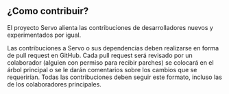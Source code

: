 ##  ¿Como contribuir?

El proyecto Servo alienta las contribuciones de desarrolladores nuevos y experimentados por igual.

Las contribuciones a Servo o sus dependencias deben realizarse en forma de pull request en GitHub. Cada pull request será revisado por un colaborador (alguien con permiso para recibir parches) se colocará en el árbol principal o se le darán comentarios sobre los cambios que se requerirían. Todas las contribuciones deben seguir este formato, incluso las de los colaboradores principales.
